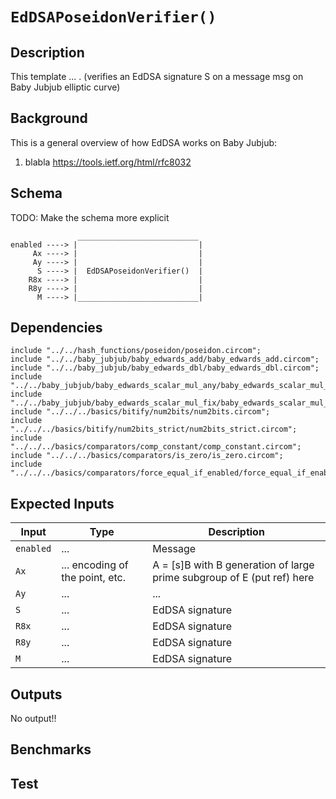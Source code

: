 # `EdDSAPoseidonVerifier()`

## Description

This template ... . (verifies an EdDSA signature S on a message msg on Baby Jubjub elliptic curve)

## Background

This is a general overview of how EdDSA works on Baby Jubjub:
1. blabla
https://tools.ietf.org/html/rfc8032

## Schema

TODO: Make the schema more explicit

```
               ___________________________     
enabled ----> |                           |
     Ax ----> |                           |
     Ay ----> |                           |
      S ----> |  EdDSAPoseidonVerifier()  |
    R8x ----> |                           |
    R8y ----> |                           |
      M ----> |___________________________|
```

## Dependencies

```
include "../../hash_functions/poseidon/poseidon.circom";
include "../../baby_jubjub/baby_edwards_add/baby_edwards_add.circom";
include "../../baby_jubjub/baby_edwards_dbl/baby_edwards_dbl.circom";
include "../../baby_jubjub/baby_edwards_scalar_mul_any/baby_edwards_scalar_mul_any.circom";
include "../../baby_jubjub/baby_edwards_scalar_mul_fix/baby_edwards_scalar_mul_fix.circom";
include "../../../basics/bitify/num2bits/num2bits.circom";
include "../../../basics/bitify/num2bits_strict/num2bits_strict.circom";
include "../../../basics/comparators/comp_constant/comp_constant.circom";
include "../../../basics/comparators/is_zero/is_zero.circom";
include "../../../basics/comparators/force_equal_if_enabled/force_equal_if_enabled.circom";
```

## Expected Inputs

| Input         | Type                              | Description      |
| ------------- | -------------                     | -------------    | 
| `enabled`     | ...                               |  Message    |
| `Ax`          | ... encoding of the point, etc.   |  A = [s]B with B generation of large prime subgroup of E (put ref) here  |
| `Ay`          | ...                               |  ...   |
| `S`           | ...                               |  EdDSA signature    |
| `R8x`         | ...                               |  EdDSA signature    |
| `R8y`         | ...                               |  EdDSA signature    |
| `M`           | ...                               |  EdDSA signature    |

## Outputs

No output!!

## Benchmarks 

## Test